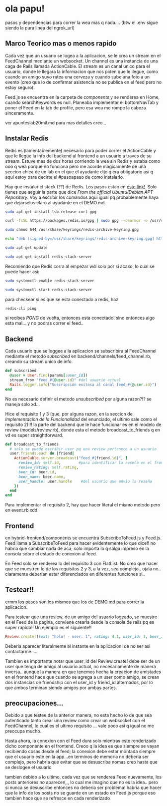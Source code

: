 # ola papu!

pasos y dependencias para correr la wea mas q nada.... (btw el .env sigue siendo la pura linea del ngrok_url)

## Marco Teorico mas o menos rapido

Cada vez que un usuario se logea a la aplicacion, se le crea un stream en el FeedChannel mediante un websocket. Un channel es una instancia de una caga de Rails llamada ActionCable. El stream es un canal unico para el usuario, donde le llegara la informacion que nos piden que le llegue, como cuando un amigo suyo ratea una cerveza y cuando sube una foto a un evento (creo que lo de confirmar asistencia no se publica en el feed pero no estoy seguro).

Feed.js se encuentra en la carpeta de _components_ y se renderea en Home, cuando searchKeywords es null. Planeaba implementar el bottomNavTab y poner el Feed en la tab de profile, pero esa wea me rompe la cabeza sinceramente. 

ver apunteslab20mil.md para mas detalles creo...

## Instalar Redis

Redis es (lamentablemente) necesario para poder correr el ActionCable y que le llegue la info del backend al frontend a un usuario a traves de su stream. Estuve mas de dos horas corriendo la wea sin Redis y estaba como ooo q wea porque no funciona pero me acorde magicamente de una seccion chica de un lab en el que el ayudante dijo q era obligatorio asi q aqui estoy para decirte el #pasoapaso de como instalarlo.

Hay que instalar el stack (??) de Redis. Los pasos estan en [este link!](https://redis.io/docs/latest/operate/oss_and_stack/install/install-stack/linux/). Solo tienes que seguir la parte que dice _From the official Ubuntu/Debian APT Repository_. Voy a escribir los comandos aqui igual pq probablemente haya que dejarselos claro al ayudante en el DEMO.md.

```sh
sudo apt-get install lsb-release curl gpg

curl -fsSL https://packages.redis.io/gpg | sudo gpg --dearmor -o /usr/share/keyrings/redis-archive-keyring.gpg

sudo chmod 644 /usr/share/keyrings/redis-archive-keyring.gpg

echo "deb [signed-by=/usr/share/keyrings/redis-archive-keyring.gpg] https://packages.redis.io/deb $(lsb_release -cs) main" | sudo tee /etc/apt/sources.list.d/redis.list

sudo apt-get update

sudo apt-get install redis-stack-server
```

Recomiendo que Redis corra al empezar wsl solo por si acaso, lo cual se puede hacer asi:

```sh
sudo systemctl enable redis-stack-server

sudo systemctl start redis-stack-server
```

para checkear si es que se esta conectado a redis, haz

```sh
redis-cli ping
```

si recibes _PONG_ de vuelta, entonces esta conectado! sino entonces algo esta mal... y no podras correr el feed..

## Backend

Cada usuario que se loggee a la aplicacion se subscribira al FeedChannel mediante el metodo _subscribed_ en backend/channels/feed_channel.rb, creando su stream unico de info. 

```rb
def subscribed
  @user = User.find(params[:user_id])
  stream_from "feed_#{@user.id}" #del usuario actual
  Rails.logger.info("Suscripción exitosa al canal feed_#{@user.id}")
end
```

No es necesario definir el metodo _unsubscribed_ por alguna razon?!? se maneja solo xd...

Hice el requisito 1 y 3 (que, por alguna razon, en la seccion de _Implementacion de la Funcionalidad_ del enunciado, el ultimo sale como el requisito 2)!!! la parte del backend que le hace funcionar es en el modelo de review (models/review.rb), donde esta el metodo broadcast_to_friends q en vd es super straightforward.

```rb
def broadcast_to_friends
  # solo se puede escribir user pq una review pertenece a un usuario
  user.friends.each do |friend|
    ActionCable.server.broadcast("feed_#{friend.id}", {
      review_id: self.id,        #para identificar la reseña en el front
      review_rating: self.rating,
      beer_id: beer.id,
      beer_name: beer.name,
      user_handle: user.handle    #del usuario que envio la reseña
    })
  end
end 
```

Para implementar el requisito 2, hay que hacer literal el mismo metodo pero en event.rb xdd

## Frontend

en hybrid-frontend/components se encuentra SubscribeToFeed.js y Feed.js. Feed llama a SubscribeToFeed para hacer evidentemente lo que dice!! no habria que cambiar nada de aca; solo importa lo q salga impreso en la consola sobre el estado de conexion al feed.

En Feed solo se renderea lo del requisito 3 con FlatList. No creo que hacer que se muestren lo de los requisitos 2 y 3, a la vez, sea complejo.. ojala no.. claramente deberian estar diferenciados en diferentes funciones si..

## Testear!!

ermm los pasos son los mismos que los de DEMO.md para correr la aplicacion.

Para testear que una review, de un amigo del usuario logeado, se muestre en el Feed de la pagina, conviene crearla desde la consola de rails pq es super rapido!! Un ejemplo es el siguiente!!

```rb
Review.create!(text: "hola! - user: 1", rating: 4.1, user_id: 1, beer_id: 10)
```

Deberia aparecer literalmente al instante en la aplicacion! de no ser asi contactarme .... 

Tambien es importante notar que user_id del Review.create! debe ser de un user que tenga de amigo al usuario actual, no necesariamente de manera inversa.. aunque la manera en que tenemos hecha la creacion de amistades en el frontend hace que cuando se agrega a un user como amigo, se crean dos instancias de friendship con el user_id y friend_id alternados, por lo que ambos terminan siendo amigos por ambas partes.

## preocupaciones...

Debido a que testee de la anterior manera, no esta hecho lo de que sea autenticado tanto crear una review como crear un websocket con el FeedChannel, lo cual es el ultimo requisito ... vale poco asi q igual no me preocupa mucho.

Hasta ahora, la conexion con el Feed dura solo mientras este renderizado dicho componente en el frontend. Creoo q la idea es que siempre se vayan recibiendo cosas desde el feed; la conexion debe estar montada siempre que el usuario este en la app...en terminos de memoria no deberia ser complejo, pero habria que evitar que se desuscriba nomas creo hasta que se deslogee el usuario

tambien debido a lo ultimo, cada vez que se renderea Feed nuevamente, los posts anteriores no aparecen,,, lo cual me imagino que no es la idea.. pero si nunca se desuscribe entonces no deberia ser problema! habria que hacer que la info de los posts no se guarde en un estado en Feed.js porque eso tambien hace que se refresce en cada renderizado

